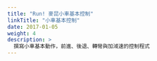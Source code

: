 ```yaml
---
title: "Run! 麥昆小車基本控制"
linkTitle: "小車基本控制"
date: 2017-01-05
weight: 4
description: >
  撰寫小車基本動作，前進、後退、轉彎與加淢速的控制程式
---
```

